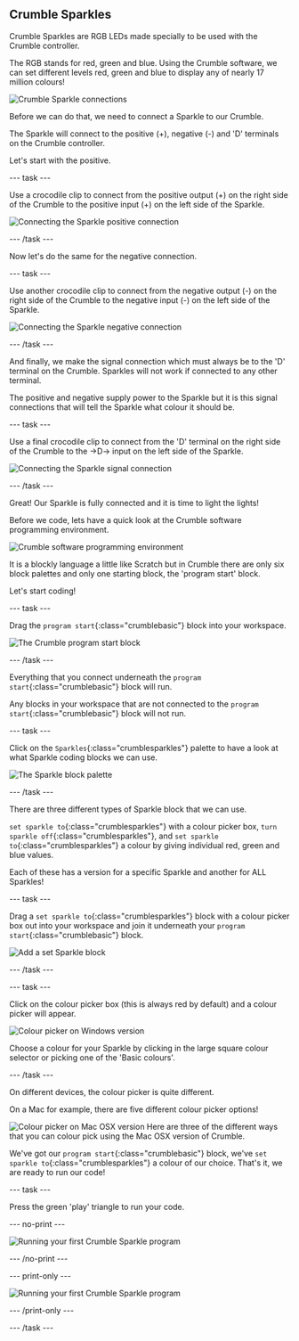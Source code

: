 ## Crumble Sparkles

Crumble Sparkles are RGB LEDs made specially to be used with the Crumble controller.

The RGB stands for red, green and blue. Using the Crumble software, we can set different levels red, green and blue to display any of nearly 17 million colours!

![Crumble Sparkle connections](images/sparkleconnections.jpg)

Before we can do that, we need to connect a Sparkle to our Crumble.

The Sparkle will connect to the positive (+), negative (-) and 'D' terminals on the Crumble controller.

Let's start with the positive.

--- task ---

Use a crocodile clip to connect from the positive output (+) on the right side of the Crumble to the positive input (+) on the left side of the Sparkle.

![Connecting the Sparkle positive connection](images/sparklePositive.jpg)

--- /task ---

Now let's do the same for the negative connection.

--- task ---

Use another crocodile clip to connect from the negative output (-) on the right side of the Crumble to the negative input (-) on the left side of the Sparkle.

![Connecting the Sparkle negative connection](images/sparkleNegative.jpg)

--- /task ---

And finally, we make the signal connection which must always be to the 'D' terminal on the Crumble. Sparkles will not work if connected to any other terminal.

The positive and negative supply power to the Sparkle but it is this signal connections that will tell the Sparkle what colour it should be.

--- task ---

Use a final crocodile clip to connect from the 'D' terminal on the right side of the Crumble to the ->D-> input on the left side of the Sparkle.

![Connecting the Sparkle signal connection](images/sparkleSignal.jpg)

--- /task ---

Great! Our Sparkle is fully connected and it is time to light the lights!

Before we code, lets have a quick look at the Crumble software programming environment.

![Crumble software programming environment](images/crumbleEnvironmentBlack.png)

It is a blockly language a little like Scratch but in Crumble there are only six block palettes and only one starting block, the 'program start' block.

Let's start coding!

--- task ---

Drag the `program start`{:class="crumblebasic"} block into your workspace.

![The Crumble program start block](images/programStart.jpg)

--- /task ---

Everything that you connect underneath the `program start`{:class="crumblebasic"} block will run.

Any blocks in your workspace that are not connected to the `program start`{:class="crumblebasic"} block will not run.

--- task ---

Click on the `Sparkles`{:class="crumblesparkles"} palette to have a look at what Sparkle coding blocks we can use.

![The Sparkle block palette](images/sparkleBlocks.jpg)

--- /task ---

There are three different types of Sparkle block that we can use.

`set sparkle to`{:class="crumblesparkles"} with a colour picker box, `turn sparkle off`{:class="crumblesparkles"}, and `set sparkle to`{:class="crumblesparkles"} a colour by giving individual red, green and blue values.

Each of these has a version for a specific Sparkle and another for ALL Sparkles!

--- task ---

Drag a `set sparkle to`{:class="crumblesparkles"} block with a colour picker box out into your workspace and join it underneath your `program start`{:class="crumblebasic"} block.

![Add a set Sparkle block](images/setSparkleBlocksBox.jpg)

--- /task ---

--- task ---

Click on the colour picker box (this is always red by default) and a colour picker will appear.

![Colour picker on Windows version](images/winColPick.jpg)

Choose a colour for your Sparkle by clicking in the large square colour selector or picking one of the 'Basic colours'.

--- /task ---

On different devices, the colour picker is quite different.

On a Mac for example, there are five different colour picker options!

![Colour picker on Mac OSX version](images/macColPick.jpg)
Here are three of the different ways that you can colour pick using the Mac OSX version of Crumble.

We've got our `program start`{:class="crumblebasic"} block, we've `set sparkle to`{:class="crumblesparkles"} a colour of our choice. That's it, we are ready to run our code!

--- task ---

Press the green 'play' triangle to run your code.

--- no-print ---

![Running your first Crumble Sparkle program](images/crumble_first_sparkle.gif)

--- /no-print ---

--- print-only ---

![Running your first Crumble Sparkle program](images/crumble_first_sparkle_noPrint.jpg)

--- /print-only ---

--- /task ---